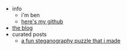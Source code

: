 ---
---

- info
    - i'm ben
    - [here's my github](https://github.com/blquinn)
- [the blog](./blog)
- curated posts
    - [a fun steganography puzzle that i made](./blog/steganography-puzzle)
